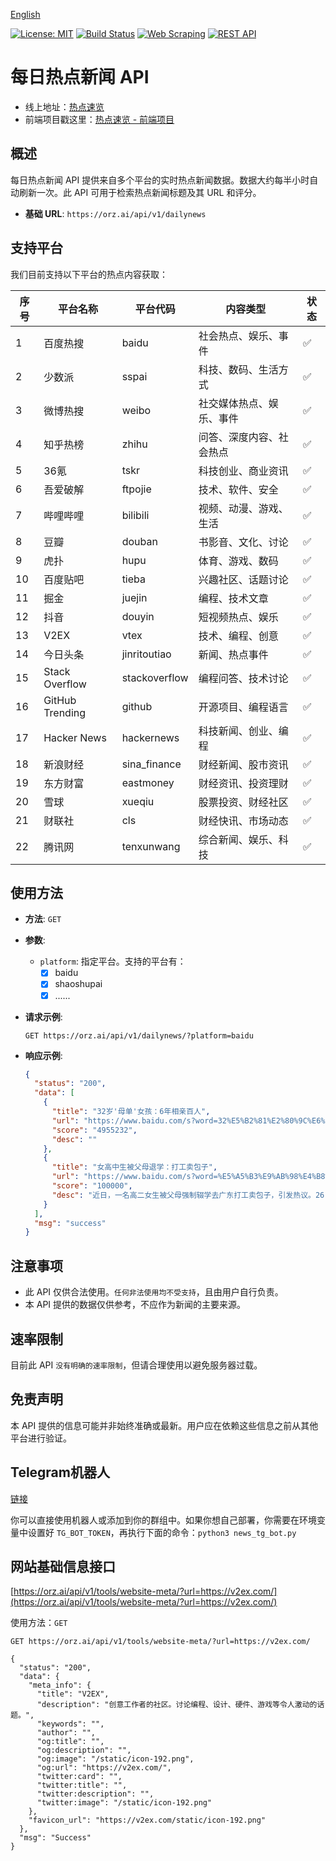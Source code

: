 [English](README_EN.md)

[![License: MIT](https://img.shields.io/badge/License-MIT-yellow.svg)](https://opensource.org/licenses/MIT)
[![Build Status](https://img.shields.io/badge/build-passing-brightgreen.svg)](https://github.com/orz-ai/hot_news/actions)
[![Web Scraping](https://img.shields.io/badge/Web%20Scraping-enabled-green.svg)](https://github.com/orz-ai/hot_news/)
[![REST API](https://img.shields.io/badge/REST%20API-available-orange.svg)](https://news.orz.ai/docs)

# 每日热点新闻 API

- 线上地址：[热点速览](https://news.orz.ai/)
- 前端项目戳这里：[热点速览 - 前端项目](https://github.com/orz-ai/hot_news_front)

## 概述

每日热点新闻 API 提供来自多个平台的实时热点新闻数据。数据大约每半小时自动刷新一次。此 API 可用于检索热点新闻标题及其 URL 和评分。

- **基础 URL**: `https://orz.ai/api/v1/dailynews`

## 支持平台

我们目前支持以下平台的热点内容获取：

| 序号 | 平台名称        | 平台代码      | 内容类型                 | 状态 |
| ---- | --------------- | ------------- | ------------------------ | ---- |
| 1    | 百度热搜        | baidu         | 社会热点、娱乐、事件     | ✅    |
| 2    | 少数派          | sspai         | 科技、数码、生活方式     | ✅    |
| 3    | 微博热搜        | weibo         | 社交媒体热点、娱乐、事件 | ✅    |
| 4    | 知乎热榜        | zhihu         | 问答、深度内容、社会热点 | ✅    |
| 5    | 36氪            | tskr          | 科技创业、商业资讯       | ✅    |
| 6    | 吾爱破解        | ftpojie       | 技术、软件、安全         | ✅    |
| 7    | 哔哩哔哩        | bilibili      | 视频、动漫、游戏、生活   | ✅    |
| 8    | 豆瓣            | douban        | 书影音、文化、讨论       | ✅    |
| 9    | 虎扑            | hupu          | 体育、游戏、数码         | ✅    |
| 10   | 百度贴吧        | tieba         | 兴趣社区、话题讨论       | ✅    |
| 11   | 掘金            | juejin        | 编程、技术文章           | ✅    |
| 12   | 抖音            | douyin        | 短视频热点、娱乐         | ✅    |
| 13   | V2EX            | vtex          | 技术、编程、创意         | ✅    |
| 14   | 今日头条        | jinritoutiao  | 新闻、热点事件           | ✅    |
| 15   | Stack Overflow  | stackoverflow | 编程问答、技术讨论       | ✅    |
| 16   | GitHub Trending | github        | 开源项目、编程语言       | ✅    |
| 17   | Hacker News     | hackernews    | 科技新闻、创业、编程     | ✅    |
| 18   | 新浪财经        | sina_finance  | 财经新闻、股市资讯       | ✅    |
| 19   | 东方财富        | eastmoney     | 财经资讯、投资理财       | ✅    |
| 20   | 雪球            | xueqiu        | 股票投资、财经社区       | ✅    |
| 21   | 财联社          | cls           | 财经快讯、市场动态       | ✅    |
| 22   | 腾讯网          | tenxunwang    | 综合新闻、娱乐、科技     | ✅    |

## 使用方法

- **方法**: `GET`
- **参数**:
  - `platform`: 指定平台。支持的平台有：
    - [x] baidu
    - [x] shaoshupai
    - [x] ......

- **请求示例**:
  ```shell
  GET https://orz.ai/api/v1/dailynews/?platform=baidu
  ```

- **响应示例**:
  ```json
  {
    "status": "200",
    "data": [
      {
        "title": "32岁'母单'女孩：6年相亲百人",
        "url": "https://www.baidu.com/s?word=32%E5%B2%81%E2%80%9C%E6%AF%8D%E5%8D%95%E2%80%9D%E5%A5%B3%E5%AD%A9%EF%BC%9A6%E5%B9%B4%E7%9B%B8%E4%BA%B2%E7%99%BE%E4%BA%BA&sa=fyb_news",
        "score": "4955232",
        "desc": ""
      },
      {
        "title": "女高中生被父母退学：打工卖包子",
        "url": "https://www.baidu.com/s?word=%E5%A5%B3%E9%AB%98%E4%B8%AD%E7%94%9F%E8%A2%AB%E7%88%B6%E6%AF%8D%E9%80%80%E5%AD%A6%EF%BC%9A%E6%89%93%E5%B7%A5%E5%8D%96%E5%8C%85%E5%AD%90&sa=fyb_news",
        "score": "100000",
        "desc": "近日，一名高二女生被父母强制辍学去广东打工卖包子，引发热议。26日，当地教育局回应：已经妥善处理了，女生已复学。"
      }
    ],
    "msg": "success"
  }
  ```

## 注意事项

- 此 API 仅供合法使用。`任何非法使用均不受支持`，且由用户自行负责。
- 本 API 提供的数据仅供参考，不应作为新闻的主要来源。

## 速率限制

目前此 API `没有明确的速率限制`，但请合理使用以避免服务器过载。

## 免责声明

本 API 提供的信息可能并非始终准确或最新。用户应在依赖这些信息之前从其他平台进行验证。


## Telegram机器人
[链接](https://t.me/SpaceWatcherBot)

你可以直接使用机器人或添加到你的群组中。如果你想自己部署，你需要在环境变量中设置好 `TG_BOT_TOKEN`，再执行下面的命令：`python3 news_tg_bot.py`

## 网站基础信息接口

[https://orz.ai/api/v1/tools/website-meta/?url=https://v2ex.com/](https://orz.ai/api/v1/tools/website-meta/?url=https://v2ex.com/)

使用方法：`GET`
```shell
GET https://orz.ai/api/v1/tools/website-meta/?url=https://v2ex.com/

{
  "status": "200",
  "data": {
    "meta_info": {
      "title": "V2EX",
      "description": "创意工作者的社区。讨论编程、设计、硬件、游戏等令人激动的话题。",
      "keywords": "",
      "author": "",
      "og:title": "",
      "og:description": "",
      "og:image": "/static/icon-192.png",
      "og:url": "https://v2ex.com/",
      "twitter:card": "",
      "twitter:title": "",
      "twitter:description": "",
      "twitter:image": "/static/icon-192.png"
    },
    "favicon_url": "https://v2ex.com/static/icon-192.png"
  },
  "msg": "Success"
}
